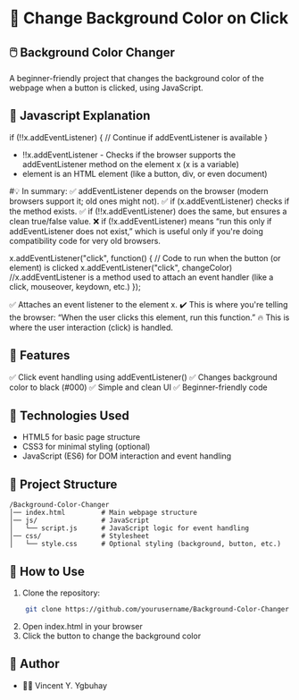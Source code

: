 ﻿# 🎨 Change Background Color on Click

## 🖱️ Background Color Changer
A beginner-friendly project that changes the background color of the webpage when a button is clicked, using JavaScript.

## 📘 Javascript Explanation

if (!!x.addEventListener) { 
    // Continue if addEventListener is available
}
- !!x.addEventListener - Checks if the browser supports the addEventListener method on the element x (x is a variable)
- element is an HTML element (like a button, div, or even document)

#💡 In summary:
✅ addEventListener depends on the browser (modern browsers support it; old ones might not).
✅ if (x.addEventListener) checks if the method exists.
✅ if (!!x.addEventListener) does the same, but ensures a clean true/false value.
❌ if (!x.addEventListener) means “run this only if addEventListener does not exist,” which is useful only if you're doing compatibility code for very old browsers.

x.addEventListener("click", function() {
    // Code to run when the button (or element) is clicked
    x.addEventListener("click", changeColor) //x.addEventListener is a method used to attach an event handler (like a click, mouseover, keydown, etc.) 
});

✅ Attaches an event listener to the element x.
✔️ This is where you're telling the browser:
“When the user clicks this element, run this function.”
🔥 This is where the user interaction (click) is handled.

## 📝 Features
✅ Click event handling using addEventListener()
✅ Changes background color to black (#000)
✅ Simple and clean UI
✅ Beginner-friendly code

## 🎯 Technologies Used
- HTML5 for basic page structure
- CSS3 for minimal styling (optional)
- JavaScript (ES6) for DOM interaction and event handling

## 📂 Project Structure
```
/Background-Color-Changer  
│── index.html         # Main webpage structure  
│── js/                # JavaScript  
│   └── script.js      # JavaScript logic for event handling  
│── css/               # Stylesheet  
│   └── style.css      # Optional styling (background, button, etc.)
```

## 📌 How to Use
1. Clone the repository:
```sh
    git clone https://github.com/yourusername/Background-Color-Changer.git
```
2. Open index.html in your browser
3. Click the button to change the background color

## 📜 Author
- 👨‍💻 Vincent Y. Ygbuhay
